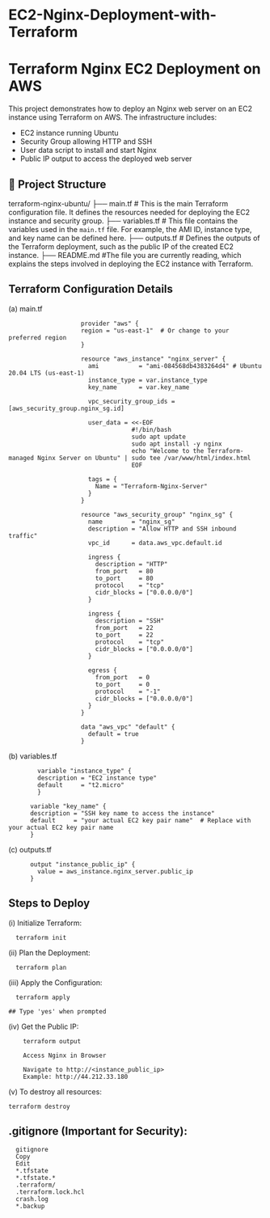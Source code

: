 # EC2-Nginx-Deployment-with-Terraform
# Terraform Nginx EC2 Deployment on AWS

This project demonstrates how to deploy an Nginx web server on an EC2 instance using Terraform on AWS. The infrastructure includes:

- EC2 instance running Ubuntu
- Security Group allowing HTTP and SSH
- User data script to install and start Nginx
- Public IP output to access the deployed web server

## 📁 Project Structure

terraform-nginx-ubuntu/ 
├── main.tf       # This is the main Terraform configuration file. It defines the resources needed for deploying the EC2 instance and security group.
├── variables.tf  # This file contains the variables used in the `main.tf` file. For example, the AMI ID, instance type, and key name can be defined here.
├── outputs.tf    # Defines the outputs of the Terraform deployment, such as the public IP of the created EC2 instance.
├── README.md     #The file you are currently reading, which explains the steps involved in deploying the EC2 instance with Terraform.



## Terraform Configuration Details


(a)   main.tf

                        provider "aws" {
                        region = "us-east-1"  # Or change to your preferred region
                        }
                        
                        resource "aws_instance" "nginx_server" {
                          ami           = "ami-084568db4383264d4" # Ubuntu 20.04 LTS (us-east-1)
                          instance_type = var.instance_type
                          key_name      = var.key_name
                        
                          vpc_security_group_ids = [aws_security_group.nginx_sg.id] 
                        
                          user_data = <<-EOF
                                      #!/bin/bash
                                      sudo apt update
                                      sudo apt install -y nginx
                                      echo "Welcome to the Terraform-managed Nginx Server on Ubuntu" | sudo tee /var/www/html/index.html
                                      EOF
                        
                          tags = {
                            Name = "Terraform-Nginx-Server"
                          }
                        }
                        
                        resource "aws_security_group" "nginx_sg" {
                          name        = "nginx_sg"
                          description = "Allow HTTP and SSH inbound traffic"
                          vpc_id      = data.aws_vpc.default.id
                        
                          ingress {
                            description = "HTTP"
                            from_port   = 80
                            to_port     = 80
                            protocol    = "tcp"
                            cidr_blocks = ["0.0.0.0/0"]
                          }
                        
                          ingress {
                            description = "SSH"
                            from_port   = 22
                            to_port     = 22
                            protocol    = "tcp"
                            cidr_blocks = ["0.0.0.0/0"]
                          }
                        
                          egress {
                            from_port   = 0
                            to_port     = 0
                            protocol    = "-1"
                            cidr_blocks = ["0.0.0.0/0"]
                          }
                        }
                        
                        data "aws_vpc" "default" {
                          default = true
                        }
                        
                        
                        
(b)    variables.tf

            variable "instance_type" {
            description = "EC2 instance type"
            default     = "t2.micro"
            }

          variable "key_name" {
          description = "SSH key name to access the instance"
          default     = "your actual EC2 key pair name"  # Replace with your actual EC2 key pair name
          }

(c) outputs.tf

          output "instance_public_ip" {
            value = aws_instance.nginx_server.public_ip
          }

          
## Steps to Deploy
(i) Initialize Terraform:

      terraform init
      
(ii) Plan the Deployment:

      terraform plan
      
(iii) Apply the Configuration:

      terraform apply
      
    ## Type 'yes' when prompted

(iv) Get the Public IP:

        terraform output
        
        Access Nginx in Browser
        
        Navigate to http://<instance_public_ip>
        Example: http://44.212.33.180


(v) To destroy all resources:

    terraform destroy
    
## .gitignore (Important for Security):

      gitignore
      Copy
      Edit
      *.tfstate
      *.tfstate.*
      .terraform/
      .terraform.lock.hcl
      crash.log
      *.backup



